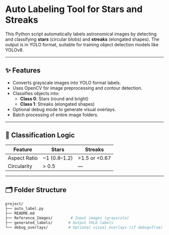 # Auto Labeling Tool for Stars and Streaks

This Python script automatically labels astronomical images by detecting and classifying **stars** (circular blobs) and **streaks** (elongated shapes). The output is in YOLO format, suitable for training object detection models like YOLOv8.

---

## ✨ Features

- Converts grayscale images into YOLO format labels.
- Uses OpenCV for image preprocessing and contour detection.
- Classifies objects into:
  - **Class 0**: Stars (round and bright)
  - **Class 1**: Streaks (elongated shapes)
- Optional debug mode to generate visual overlays.
- Batch processing of entire image folders.

---

## 🧠 Classification Logic

| Feature        | Stars        | Streaks       |
|----------------|--------------|---------------|
| Aspect Ratio   | ~1 (0.8–1.2) | >1.5 or <0.67 |
| Circularity    | > 0.5        | —             |

---

## 🗂️ Folder Structure

```bash
project/
├── auto_label.py
├── README.md
├── Reference_Images/        # Input images (grayscale)
├── generated_labels/       # Output YOLO labels
└── debug_overlays/         # Optional visual overlays (if debug=True)
